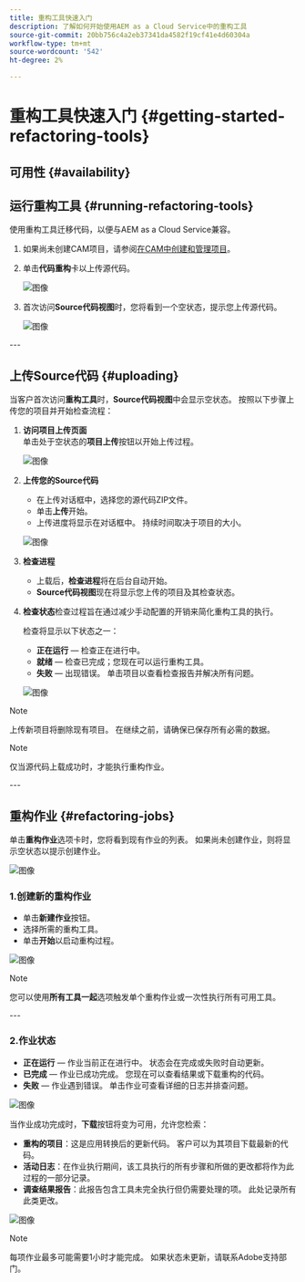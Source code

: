 ```yaml
---
title: 重构工具快速入门
description: 了解如何开始使用AEM as a Cloud Service中的重构工具
source-git-commit: 20bb756c4a2eb37341da4582f19cf41e4d60304a
workflow-type: tm+mt
source-wordcount: '542'
ht-degree: 2%

---
```


# 重构工具快速入门 {#getting-started-refactoring-tools}

## 可用性 {#availability}

<!-- Alexandru: duplicate contextualhelp id, drafting this for now

>[!CONTEXTUALHELP]
>id="aemcloud_rs_upload"
>title="Download"
>additional-url="https://experienceleague.adobe.com/docs/experience-manager-cloud-service/content/release-notes/release-notes/release-notes-current.html?lang=zh-Hans" text="Release Notes"
>additional-url="https://experience.adobe.com/#/downloads/content/software-distribution/en/aemcloud.html" text="Software Distribution Portal"

-->

## 运行重构工具 {#running-refactoring-tools}

使用重构工具迁移代码，以便与AEM as a Cloud Service兼容。

1. 如果尚未创建CAM项目，请参阅[在CAM中创建和管理项目](/help/journey-migration/cloud-acceleration-manager/using-cam/getting-started-cam.md#create-project)。
1. 单击&#x200B;**代码重构**&#x200B;卡以上传源代码。

   ![图像](/help/journey-migration/refactoring-tools/assets/rscam1.png)

1. 首次访问&#x200B;**Source代码视图**&#x200B;时，您将看到一个空状态，提示您上传源代码。

   ![图像](/help/journey-migration/refactoring-tools/assets/rscam2.png)

&#x200B;---

## 上传Source代码 {#uploading}

当客户首次访问&#x200B;**重构工具**&#x200B;时，**Source代码视图**&#x200B;中会显示空状态。 按照以下步骤上传您的项目并开始检查流程：

1. **访问项目上传页面**\
   单击处于空状态的&#x200B;**项目上传**&#x200B;按钮以开始上传过程。

   ![图像](/help/journey-migration/refactoring-tools/assets/rscam3.png)

1. **上传您的Source代码**
   - 在上传对话框中，选择您的源代码ZIP文件。
   - 单击&#x200B;**上传**&#x200B;开始。
   - 上传进度将显示在对话框中。 持续时间取决于项目的大小。

   ![图像](/help/journey-migration/refactoring-tools/assets/rscam4.png)

1. **检查进程**
   - 上载后，**检查进程**&#x200B;将在后台自动开始。
   - **Source代码视图**&#x200B;现在将显示您上传的项目及其检查状态。

1. **检查状态**&#x200B;检查过程旨在通过减少手动配置的开销来简化重构工具的执行。

   检查将显示以下状态之一：
   - **正在运行** — 检查正在进行中。
   - **就绪** — 检查已完成；您现在可以运行重构工具。
   - **失败** — 出现错误。 单击项目以查看检查报告并解决所有问题。

   ![图像](/help/journey-migration/refactoring-tools/assets/rscam5.png)

>[!NOTE]
>上传新项目将删除现有项目。 在继续之前，请确保已保存所有必需的数据。

>[!NOTE]
>仅当源代码上载成功时，才能执行重构作业。

&#x200B;---

## 重构作业 {#refactoring-jobs}

单击&#x200B;**重构作业**&#x200B;选项卡时，您将看到现有作业的列表。 如果尚未创建作业，则将显示空状态以提示创建作业。

![图像](/help/journey-migration/refactoring-tools/assets/rscam6.png)

### 1.创建新的重构作业

- 单击&#x200B;**新建作业**&#x200B;按钮。
- 选择所需的重构工具。
- 单击&#x200B;**开始**&#x200B;以启动重构过程。

![图像](/help/journey-migration/refactoring-tools/assets/rscam7.png)

>[!NOTE]
>您可以使用&#x200B;**所有工具一起**&#x200B;选项触发单个重构作业或一次性执行所有可用工具。

&#x200B;---

### 2.作业状态

- **正在运行** — 作业当前正在进行中。 状态会在完成或失败时自动更新。
- **已完成** — 作业已成功完成。 您现在可以查看结果或下载重构的代码。
- **失败** — 作业遇到错误。 单击作业可查看详细的日志并排查问题。

![图像](/help/journey-migration/refactoring-tools/assets/rscam8.png)

当作业成功完成时，**下载**&#x200B;按钮将变为可用，允许您检索：

- **重构的项目**：这是应用转换后的更新代码。 客户可以为其项目下载最新的代码。
- **活动日志**：在作业执行期间，该工具执行的所有步骤和所做的更改都将作为此过程的一部分记录。
- **调查结果报告**：此报告包含工具未完全执行但仍需要处理的项。 此处记录所有此类更改。

![图像](/help/journey-migration/refactoring-tools/assets/rscam9.png)

>[!NOTE]
>每项作业最多可能需要1小时才能完成。 如果状态未更新，请联系Adobe支持部门。


